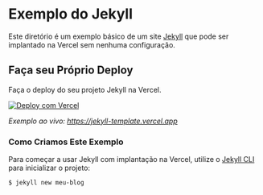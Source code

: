 # Exemplo do Jekyll

Este diretório é um exemplo básico de um site [Jekyll](https://jekyllrb.com/) que pode ser implantado na Vercel sem nenhuma configuração.

## Faça seu Próprio Deploy

Faça o deploy do seu projeto Jekyll na Vercel.

[![Deploy com Vercel](https://vercel.com/button)](https://vercel.com/new/clone?repository-url=https://github.com/vercel/vercel/tree/main/examples/jekyll&template=jekyll)

_Exemplo ao vivo: https://jekyll-template.vercel.app_

### Como Criamos Este Exemplo

Para começar a usar Jekyll com implantação na Vercel, utilize o [Jekyll CLI](https://jekyllrb.com/docs/usage/) para inicializar o projeto:

```shell
$ jekyll new meu-blog
```
